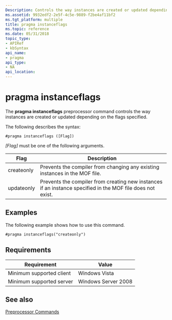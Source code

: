 ```yaml
---
Description: Controls the way instances are created or updated depending on the flags specified.
ms.assetid: 9932edf2-2e5f-4c5e-9889-f2be4af11bf2
ms.tgt_platform: multiple
title: pragma instanceflags
ms.topic: reference
ms.date: 05/31/2018
topic_type: 
- APIRef
- kbSyntax
api_name: 
- pragma
api_type: 
- NA
api_location: 
---
```


# pragma instanceflags

The **pragma instanceflags** preprocessor command controls the way instances are created or updated depending on the flags specified.

The following describes the syntax:


```mof
#pragma instanceflags ([Flag])
```



*\[Flag\]* must be one of the following arguments.



| Flag       | Description                                                                                                |
|------------|------------------------------------------------------------------------------------------------------------|
| createonly | Prevents the compiler from changing any existing instances in the MOF file.                                |
| updateonly | Prevents the compiler from creating new instances if an instance specified in the MOF file does not exist. |



 

## Examples

The following example shows how to use this command.


```mof
#pragma instanceflags("createonly")
```



## Requirements



| Requirement | Value |
|-------------------------------------|--------------------------------|
| Minimum supported client<br/> | Windows Vista<br/>       |
| Minimum supported server<br/> | Windows Server 2008<br/> |



## See also

<dl> <dt>

[Preprocessor Commands](preprocessor-commands.md)
</dt> </dl>

 

 





